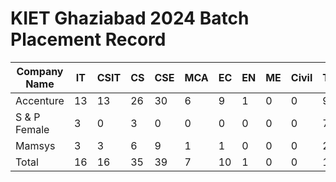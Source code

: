 # KIET Ghaziabad 2024 Batch Placement Record

| Company Name     |    IT    |   CSIT  |   CS     |   CSE   |   MCA    |   EC    |    EN    |   ME    |   Civil  |  Total  |
| --------         | -------- |-------- | -------- |-------- | -------- |-------- | -------- |-------- | -------- |-------- |
| Accenture        |   13     |13       | 26       |   30    | 6        |9        | 1        |0        |0         |98       | 
| S  & P Female    | 3        |0        | 3        |0        |0         |0        |0         |0        |0         |7        | 
| Mamsys           | 3        |3        | 6        |9        | 1        |1        | 0        |0        | 0        |25       | 
| Total            | 16       |16       | 35       |39       | 7        |10       | 1        |0        | 0        |130      | 
